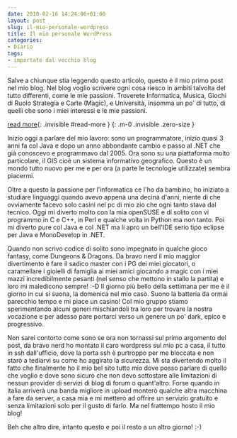 ```yaml
---
date: 2010-02-16 14:24:06+01:00
layout: post
slug: il-mio-personale-wordpress
title: Il mio personale WordPress
categories:
- Diario
tags:
- importato dal vecchio blog
---
```


Salve a chiunque stia leggendo questo articolo, questo è il mio primo post nel mio blog.
Nel blog voglio scrivere ogni cosa riesco in ambiti talvolta del tutto differenti, come le mie passioni. Troverete Informatica, Musica, Giochi di Ruolo Strategia e Carte (Magic), e Università, insomma un po' di tutto, di quelli che sono i miei interessi e le mie passioni.

<!--more-->
[read more](){: .invisible #read-more }
{: .m-0 .invisible .zero-size }

Inizio oggi a parlare del mio lavoro: sono un programmatore, inizio quasi 3 anni fa col Java e dopo un anno abbondante cambio e passo al .NET che già conoscevo e programmavo dal 2005. Ora sono su una piattaforma molto particolare, il GIS cioè un sistema informativo geografico. Questo è un mondo tutto nuovo per me e per ora (a parte le tecnologie utilizzate) sembra piacermi.

Oltre a questo la passione per l'informatica ce l'ho da bambino, ho iniziato a studiare linguaggi quando avevo appena una decina d'anni, niente di che ovviamente facevo solo casini nel pc di mio zio che ogni tanto stava dal tecnico. Oggi mi diverto molto con la mia openSUSE e di solito con vi programmo in C e C++, in Perl e qualche volta in Python ma non tanto. Poi mi diverto pure col Java e col .NET ma li apro un bell'IDE serio tipo eclipse per Java e MonoDevelop in .NET.

Quando non scrivo codice di solito sono impegnato in qualche gioco fantasy, come Dungeons & Dragons. Da bravo nerd il mio maggior divertimento è fare il sadico master con i PG dei miei giocatori, o caramellare i gioielli di famiglia ai miei amici giocando a magic con i miei mazzi incredibilmente pesanti (nel senso che mettono in stallo la partita) e loro mi maledicono sempre! :-D
Il giorno più bello della settimana per me è il giorno in cui si suona, la domenica nel mio caso. Suono la batteria da ormai parecchio tempo e mi piace un casino! Col mio gruppo stiamo sperimentando alcuni generi mischiandoli tra loro per trovare la nostra vocazione e per adesso pare portarci verso un genere un po' dark, epico e progressivo.

Non sarei contorto come sono se ora non tornassi sul primo argomento del post, da bravo nerd ho montato il caro wordpress sul mio pc a casa, il tutto in ssh dall'ufficio, dove la porta ssh è purtroppo per me bloccata e non starò a tediarvi su come ho aggirato la sicurezza.
Mi sta divertendo molto il fatto che finalmente ho il mio bel sito tutto mio dove posso parlare di quello che voglio e dove sono sicuro che non devo sottostare alle limitazioni di nessun provider di servizi di blog di forum o quant'altro. Forse quando in italia arriverà una banda migliore in upload monterò qualche altra macchina a fare da server, a casa mia e mi metterò ad offrire un servizio gratuito e senza limitazioni solo per il gusto di farlo. Ma nel frattempo hosto il mio blog!

Beh che altro dire, intanto questo e poi il resto a un altro giorno! :-)
